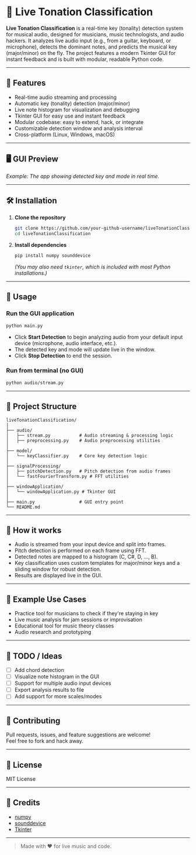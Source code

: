 # 🎸 Live Tonation Classification

**Live Tonation Classification** is a real-time key (tonality) detection system for musical audio, designed for musicians, music technologists, and audio hackers. It analyzes live audio input (e.g., from a guitar, keyboard, or microphone), detects the dominant notes, and predicts the musical key (major/minor) on the fly. The project features a modern Tkinter GUI for instant feedback and is built with modular, readable Python code.

---

## 🚀 Features

- Real-time audio streaming and processing
- Automatic key (tonality) detection (major/minor)
- Live note histogram for visualization and debugging
- Tkinter GUI for easy use and instant feedback
- Modular codebase: easy to extend, hack, or integrate
- Customizable detection window and analysis interval
- Cross-platform (Linux, Windows, macOS)

---

## 🖥️ GUI Preview

<!-- Add your screenshot here -->
<!-- ![GUI Preview](https://user-images.githubusercontent.com/your-github-username/your-screenshot.png) -->
*Example: The app showing detected key and mode in real time.*

---

## 🛠️ Installation

1. **Clone the repository**
    ```bash
    git clone https://github.com/your-github-username/liveTonationClassification.git
    cd liveTonationClassification
    ```

2. **Install dependencies**
    ```bash
    pip install numpy sounddevice
    ```
    *(You may also need `tkinter`, which is included with most Python installations.)*

---

## 🎹 Usage

### Run the GUI application

```bash
python main.py
```

- Click **Start Detection** to begin analyzing audio from your default input device (microphone, audio interface, etc.).
- The detected key and mode will update live in the window.
- Click **Stop Detection** to end the session.

### Run from terminal (no GUI)

```bash
python audio/stream.py
```

---

## 🧩 Project Structure

```
liveTonationClassification/
│
├── audio/
│   ├── stream.py           # Audio streaming & processing logic
│   ├── preprocessing.py    # Audio preprocessing utilities
│
├── model/
│   └── keyClassifier.py    # Core key detection logic
│
├── signalProcessing/
│   ├── pitchDetection.py   # Pitch detection from audio frames
│   └── fastFourierTransform.py # FFT utilities
│
├── windowApplication/
│   └── windowApplication.py # Tkinter GUI
│
├── main.py                 # GUI entry point
└── README.md
```

---

## 🧠 How it works

- Audio is streamed from your input device and split into frames.
- Pitch detection is performed on each frame using FFT.
- Detected notes are mapped to a histogram (C, C#, D, ..., B).
- Key classification uses custom templates for major/minor keys and a sliding window for robust detection.
- Results are displayed live in the GUI.

---

## 🎸 Example Use Cases

- Practice tool for musicians to check if they're staying in key
- Live music analysis for jam sessions or improvisation
- Educational tool for music theory classes
- Audio research and prototyping

---

## 📝 TODO / Ideas

- [ ] Add chord detection
- [ ] Visualize note histogram in the GUI
- [ ] Support for multiple audio input devices
- [ ] Export analysis results to file
- [ ] Add support for more scales/modes

---

## 🤝 Contributing

Pull requests, issues, and feature suggestions are welcome!  
Feel free to fork and hack away.

---

## 📄 License

MIT License

---

## 🙏 Credits

- [numpy](https://numpy.org/)
- [sounddevice](https://python-sounddevice.readthedocs.io/)
- [Tkinter](https://wiki.python.org/moin/TkInter)

---

> Made with ❤️ for live music and code.
